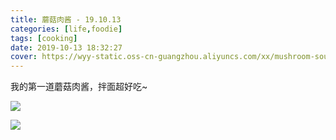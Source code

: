 ```yaml
---
title: 蘑菇肉酱 - 19.10.13
categories: [life,foodie]
tags: [cooking]
date: 2019-10-13 18:32:27
cover: https://wyy-static.oss-cn-guangzhou.aliyuncs.com/xx/mushroom-source-1.jpg
---
```


我的第一道蘑菇肉酱，拌面超好吃~

![](//static.wuyuying.com/mushroom-source-1.jpg)

![](//static.wuyuying.com/mushroom-source-2.jpg)
